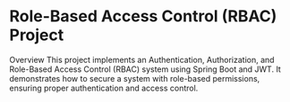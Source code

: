 # Role-Based Access Control (RBAC) Project
Overview
This project implements an Authentication, Authorization, and Role-Based Access Control (RBAC) system using Spring Boot and JWT. It demonstrates how to secure a system with role-based permissions, ensuring proper authentication and access control.



